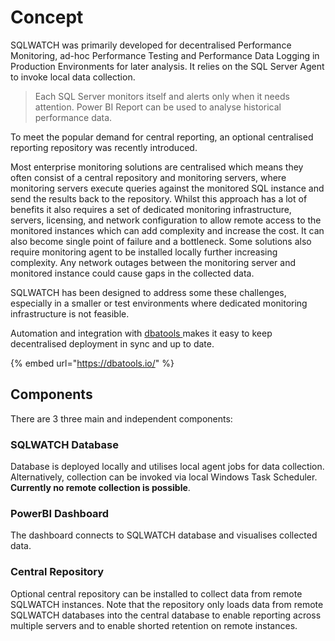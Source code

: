 # Concept

SQLWATCH was primarily developed for decentralised Performance Monitoring, ad-hoc Performance Testing and Performance Data Logging in Production Environments for later analysis. It relies on the SQL Server Agent to invoke local data collection.

> Each SQL Server monitors itself and alerts only when it needs attention. Power BI Report can be used to analyse historical performance data.

To meet the popular demand for central reporting, an optional centralised reporting repository was recently introduced. 

Most enterprise monitoring solutions are centralised which means they often consist of a central repository and monitoring servers, where monitoring servers execute queries against the monitored SQL instance and send the results back to the repository. Whilst this approach has a lot of benefits it also requires a set of dedicated monitoring infrastructure, servers, licensing, and network configuration to allow remote access to the monitored instances which can add complexity and increase the cost. It can also become single point of failure and a bottleneck. Some solutions also require monitoring agent to be installed locally further increasing complexity. Any network outages between the monitoring server and monitored instance could cause gaps in the collected data. 

SQLWATCH has been designed to address some these challenges, especially in a smaller or test environments where dedicated monitoring infrastructure is not feasible. 

Automation and integration with [dbatools ](https://dbatools.io)makes it easy to keep decentralised deployment in sync and up to date.

{% embed url="https://dbatools.io/" %}

## Components

There are 3 three main and independent components:

### SQLWATCH Database

Database is deployed locally and utilises local agent jobs for data collection. Alternatively, collection can be invoked via local Windows Task Scheduler. **Currently no remote collection is possible**.

### PowerBI Dashboard

The dashboard connects to SQLWATCH database and visualises collected data.

### Central Repository

Optional central repository can be installed to collect data from remote SQLWATCH instances. Note that the repository only loads data from remote SQLWATCH databases into the central database to enable reporting across multiple servers and to enable shorted retention on remote instances. 

